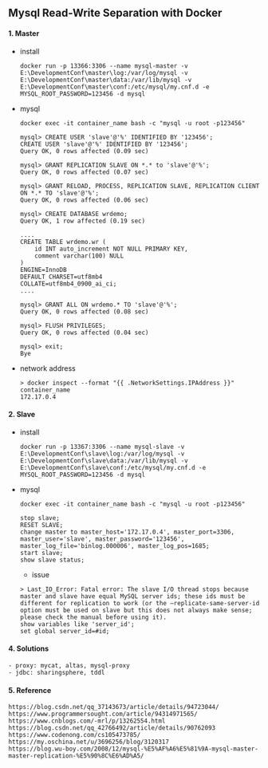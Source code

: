 ## Mysql Read-Write Separation with Docker

#### 1. Master

- install
    ```shell script
    docker run -p 13366:3306 --name mysql-master -v E:\DevelopmentConf\master\log:/var/log/mysql -v E:\DevelopmentConf\master\data:/var/lib/mysql -v E:\DevelopmentConf\master\conf:/etc/mysql/my.cnf.d -e MYSQL_ROOT_PASSWORD=123456 -d mysql
    ```

- mysql
    ```mysql
    docker exec -it container_name bash -c "mysql -u root -p123456"
    
    mysql> CREATE USER 'slave'@'%' IDENTIFIED BY '123456';
    CREATE USER 'slave'@'%' IDENTIFIED BY '123456';
    Query OK, 0 rows affected (0.09 sec)
    
    mysql> GRANT REPLICATION SLAVE ON *.* to 'slave'@'%';
    Query OK, 0 rows affected (0.07 sec)
    
    mysql> GRANT RELOAD, PROCESS, REPLICATION SLAVE, REPLICATION CLIENT ON *.* TO 'slave'@'%';
    Query OK, 0 rows affected (0.06 sec)
    
    mysql> CREATE DATABASE wrdemo;
    Query OK, 1 row affected (0.19 sec)
    
    ....
    CREATE TABLE wrdemo.wr (
        id INT auto_increment NOT NULL PRIMARY KEY,
        comment varchar(100) NULL
    )
    ENGINE=InnoDB
    DEFAULT CHARSET=utf8mb4
    COLLATE=utf8mb4_0900_ai_ci;
    ....
    
    mysql> GRANT ALL ON wrdemo.* TO 'slave'@'%';
    Query OK, 0 rows affected (0.08 sec)
    
    mysql> FLUSH PRIVILEGES;
    Query OK, 0 rows affected (0.04 sec)
    
    mysql> exit;
    Bye
    ```

- network address
    ```shell script
    > docker inspect --format "{{ .NetworkSettings.IPAddress }}" container_name
    172.17.0.4
    ```

#### 2. Slave

- install
    ```shell script
    docker run -p 13367:3306 --name mysql-slave -v E:\DevelopmentConf\slave\log:/var/log/mysql -v E:\DevelopmentConf\slave\data:/var/lib/mysql -v E:\DevelopmentConf\slave\conf:/etc/mysql/my.cnf.d -e MYSQL_ROOT_PASSWORD=123456 -d mysql
    ```

- mysql
    ```shell script
    docker exec -it container_name bash -c "mysql -u root -p123456"
    ```

    ```mysql
    stop slave;
    RESET SLAVE;
    change master to master_host='172.17.0.4', master_port=3306, master_user='slave', master_password='123456', master_log_file='binlog.000006', master_log_pos=1685;
    start slave;
    show slave status;
    ```

    - issue
    ```mysql
    > Last_IO_Error: Fatal error: The slave I/O thread stops because master and slave have equal MySQL server ids; these ids must be different for replication to work (or the –replicate-same-server-id option must be used on slave but this does not always make sense; please check the manual before using it).
    show variables like 'server_id';
    set global server_id=#id;
    ```

#### 4. Solutions

    - proxy: mycat, altas, mysql-proxy
    - jdbc: sharingsphere, tddl

#### 5. Reference

    https://blog.csdn.net/qq_37143673/article/details/94723044/
    https://www.programmersought.com/article/94314971565/
    https://www.cnblogs.com/-mrl/p/13262554.html
    https://blog.csdn.net/qq_42766492/article/details/90762093
    https://www.codenong.com/cs105473785/
    https://my.oschina.net/u/3696256/blog/3120317
    https://blog.wu-boy.com/2008/12/mysql-%E5%AF%A6%E5%81%9A-mysql-master-master-replication-%E5%90%8C%E6%AD%A5/


